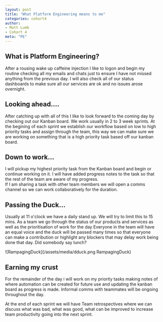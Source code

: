 ```yaml
---
layout: post
title: "What Platform Engineering means to me"
categories: cohort4
author:
- Matt Lumb
- Cohort 4
meta: "PE"
---
```


## What is Platform Engineering?

After a rousing wake up caffeine injection I like to logon and begin my routine checking all my emails and chats just to ensure I have not missed anything from the previous day.
I will also check all of our status dashboards to make sure all our services are ok and no issues arose overnight.

## Looking ahead....

After catching up with all of this I like to look forward to the coming day by checking out our  Kanban board.  We work usually in 2 to 3 week sprints.
At the begining of each sprint we establish our workflow based on low to high priority tasks and assign through the team, this way we can make sure we are working on something that is a high priority task based off our kanban board.

## Down to work...

I will pickup my highest priority task from the Kanban board and begin or continue working on it.  I will have added progress notes to the task so that the rest of the team are aware of my progress.  
If I am sharing a task with other team members we will open a comms channel so we can work collaboratively for the duration.

## Passing the Duck...

Usually at 11 o'clock we have a daily stand up.  We will try to limit this to 15 mins.
As a team we go through the status of our products and services as well as the prioritisation of work for the day 
Everyone in the team will have an equal voice and the duck will be passed many times so that everyone can make a contribution or highlight any blockers that may delay work being done that day. Did somebody say lunch?

![RampagingDuck](/assets/media/dduck.png RampagingDuck)

## Earning my crust

For the remainder of the day i will work on my priority tasks making notes of where automation can be created for future use and updating the kanban board as progress is made.
Informal comms with teammates will be ongoing throughout the day.

At the end of each sprint we will have Team retrospectives where we can discuss what was bad, what was good, what can be improved to increase team productivity going into the next sprint.

